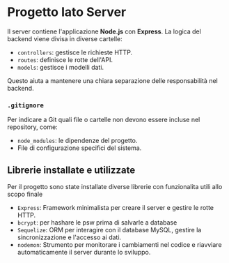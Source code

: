 # Progetto lato Server

Il server contiene l'applicazione **Node.js** con **Express**. La logica del backend viene divisa in diverse cartelle:
- `controllers`: gestisce le richieste HTTP.
- `routes`: definisce le rotte dell'API.
- `models`: gestisce i modelli dati.

Questo aiuta a mantenere una chiara separazione delle responsabilità nel backend.

### `.gitignore`
Per indicare a Git quali file o cartelle non devono essere incluse nel repository, come:
- `node_modules`: le dipendenze del progetto.
- File di configurazione specifici del sistema.

## Librerie installate e utilizzate

Per il progetto sono state installate diverse librerie con funzionalita utili allo scopo finale
- `Express`: Framework minimalista per creare il server e gestire le rotte HTTP.
- `bcrypt`: per hashare le psw prima di salvarle a database 
- `Sequelize`: ORM per interagire con il database MySQL, gestire la sincronizzazione e l'accesso ai dati.
- `nodemon`: Strumento per monitorare i cambiamenti nel codice e riavviare automaticamente il server durante lo sviluppo.